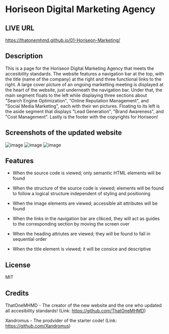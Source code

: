 
# Horiseon Digital Marketing Agency

## LIVE URL

https://thatonemhmd.github.io/01-Horiseon-Marketing/

## Description

This is a page for the Horiseon Digital Marketing Agency that meets the accesibility standards. The website features a navigation bar at the top, with the title (name of the company) at the right and three functional links to the right. A large cover picture of an ongoing marketting meeting is displayed at the heart of the website, just underneath the navigation bar. Under that, the main segment floats to the left while displaying three sections about "Search Engine Optimization", "Online Reputation Management", and "Social Media Marketing", each with their wn pictures. Floating to its left is the aside segment that displays "Lead Generation", "Brand Awareness", and "Cost Management". Lastly is the footer with the copyrights for Horiseon!

## Screenshots of the updated website

![image](https://user-images.githubusercontent.com/126360257/223544955-97f49ddf-d28d-4179-a99e-7644175c36fd.png)
![image](https://user-images.githubusercontent.com/126360257/223545026-1c02d4ed-8d1c-4345-98cb-e89c074f4e12.png)
![image](https://user-images.githubusercontent.com/126360257/223545063-8ca46091-1826-4b26-8a03-7345727ea92c.png)

## Features

- When the source code is viewed; only semantic HTML elements will be found

- When the structure of the source code is viewed; elements will be found to follow a logical structure independent of styling and positioning

- When the image elements are viewed; accessible alt attributes will be found

- When the links in the navigation bar are clikced, they will act as guides to the corresponding section by moving the screen over

- When the heading attriutes are viewed; they will be found to fall in sequential order

- When the title element is viewed; it will be consice and descriptive

## License

MIT

## Credits

ThatOneMHMD - The creator of the new website and the one who updated all accesibility standards!
(Link: https://github.com/ThatOneMHMD)

Xandromus - The prodvider of the starter code!
(Link: https://github.com/Xandromus)

